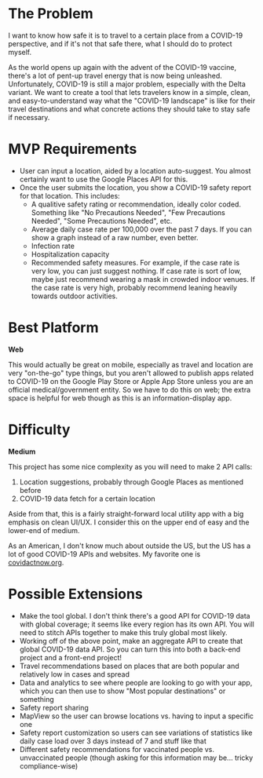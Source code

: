 # The Problem
I want to know how safe it is to travel to a certain place from a COVID-19 perspective, and if it's not that safe there, what I should do to protect myself.

As the world opens up again with the advent of the COVID-19 vaccine, there's a lot of pent-up travel energy that is now being unleashed. Unfortunately, COVID-19 is still a major problem, especially with the Delta variant. We want to create a tool that lets travelers know in a simple, clean, and easy-to-understand way what the "COVID-19 landscape" is like for their travel destinations and what concrete actions they should take to stay safe if necessary.

# MVP Requirements
- User can input a location, aided by a location auto-suggest. You almost certainly want to use the Google Places API for this.
- Once the user submits the location, you show a COVID-19 safety report for that location. This includes:
  - A qualitive safety rating or recommendation, ideally color coded. Something like "No Precautions Needed", "Few Precautions Needed", "Some Precautions Needed", etc.
  - Average daily case rate per 100,000 over the past 7 days. If you can show a graph instead of a raw number, even better.
  - Infection rate
  - Hospitalization capacity
  - Recommended safety measures. For example, if the case rate is very low, you can just suggest nothing. If case rate is sort of low, maybe just recommend wearing a mask in crowded indoor venues. If the case rate is very high, probably recommend leaning heavily towards outdoor activities.

# Best Platform
**Web**

This would actually be great on mobile, especially as travel and location are very "on-the-go" type things, but you aren't allowed to publish apps related to COVID-19 on the Google Play Store or Apple App Store unless you are an official medical/government entity. So we have to do this on web; the extra space is helpful for web though as this is an information-display app.

# Difficulty
**Medium**

This project has some nice complexity as you will need to make 2 API calls:
1. Location suggestions, probably through Google Places as mentioned before
2. COVID-19 data fetch for a certain location

Aside from that, this is a fairly straight-forward local utility app with a big emphasis on clean UI/UX. I consider this on the upper end of easy and the lower-end of medium.

As an American, I don't know much about outside the US, but the US has a lot of good COVID-19 APIs and websites. My favorite one is [covidactnow.org](https://covidactnow.org/).

# Possible Extensions
- Make the tool global. I don't think there's a good API for COVID-19 data with global coverage; it seems like every region has its own API. You will need to stitch APIs together to make this truly global most likely.
- Working off of the above point, make an aggregate API to create that global COVID-19 data API. So you can turn this into both a back-end project and a front-end project!
- Travel recommendations based on places that are both popular and relatively low in cases and spread
- Data and analytics to see where people are looking to go with your app, which you can then use to show "Most popular destinations" or something
- Safety report sharing
- MapView so the user can browse locations vs. having to input a specific one
- Safety report customization so users can see variations of statistics like daily case load over 3 days instead of 7 and stuff like that
- Different safety recommendations for vaccinated people vs. unvaccinated people (though asking for this information may be... tricky compliance-wise)

